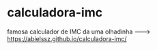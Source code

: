 # calculadora-imc
famosa calculador de IMC da uma olhadinha ---> https://abielssz.github.io/calculadora-imc/
